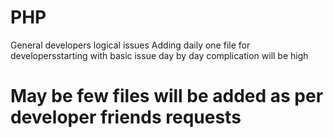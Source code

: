 # PHP
General developers logical issues
Adding daily one file for developersstarting with basic issue day by day complication will be high
# May be few files will be added as per developer friends requests
